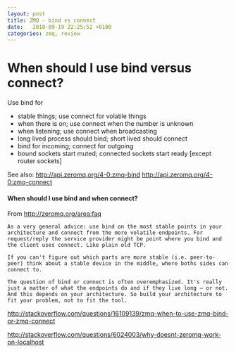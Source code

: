 ```yaml
---
layout: post
title: ZMQ - bind vs connect
date:   2018-09-19 22:25:52 +0100
categories: zmq, review
---
```

When should I use bind versus connect?
======================================

Use bind for 
- stable things; use connect for volatile things
- when there is on; use connect when the number is unknown
- when listening;  use connect when broadcasting
- long lived process should bind; short lived should connect
- bind for incoming; connect for outgoing
- bound sockets start muted; connected sockets start ready \[except router
sockets\]

See also: 
http://api.zeromq.org/4-0:zmq-bind
http://api.zeromq.org/4-0:zmq-connect

#### When should I use bind and when connect?

From <http://zeromq.org/area:faq>

    As a very general advice: use bind on the most stable points in your architecture and connect from the more volatile endpoints. For request/reply the service provider might be point where you bind and the client uses connect. Like plain old TCP.

    If you can't figure out which parts are more stable (i.e. peer-to-peer) think about a stable device in the middle, where boths sides can connect to.

    The question of bind or connect is often overemphasized. It's really just a matter of what the endpoints do and if they live long — or not. And this depends on your architecture. So build your architecture to fit your problem, not to fit the tool.

http://stackoverflow.com/questions/16109139/zmq-when-to-use-zmq-bind-or-zmq-connect

http://stackoverflow.com/questions/6024003/why-doesnt-zeromq-work-on-localhost
